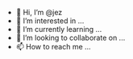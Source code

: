 - 👋 Hi, I’m @jez
- 👀 I’m interested in ...
- 🌱 I’m currently learning ...
- 💞️ I’m looking to collaborate on ...
- 📫 How to reach me ...

<!---
jieziz/jieziz is a ✨ special ✨ repository because its `README.md` (this file) appears on your GitHub profile.
You can click the Preview link to take a look at your changes.
--->
